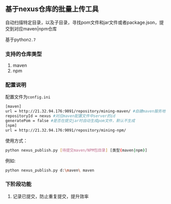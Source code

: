 ## 基于nexus仓库的批量上传工具
自动扫描特定目录，以及子目录，寻找pom文件和jar文件或者package.json，提交到对应maven|npm仓库

基于python`2.7`

### 支持的仓库类型

1. maven
2. npm

### 配置说明

配置文件为`config.ini`
```bash
[maven]
url = http://21.32.94.176:9091/repository/mining-maven/ #自建maven服务地址
repositoryId = nexus #对应maven配置文件中server的id
generatePom = false #是否在提交jar时自动生成pom文件，默认不生成
[npm]
url = http://21.32.94.176:9091/repository/mining-npm/
```
使用方式：
```bash
python nexus_publish.py [待提交maven/NPM包目录] [类型(maven|npm)]
```

例如:
```bash
python nexus_publish.py d:\maven\ maven
```

### 下阶段功能
1. 记录已提交，防止重复提交，提升效率